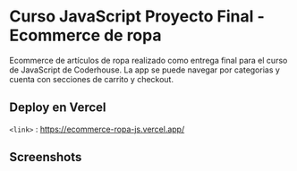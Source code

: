 # Curso JavaScript Proyecto Final - Ecommerce de ropa

Ecommerce de artículos de ropa realizado como entrega final para el curso de JavaScript de Coderhouse. La app se puede navegar por categorias y cuenta con secciones de carrito y checkout.

## Deploy en Vercel

`<link>` : <https://ecommerce-ropa-js.vercel.app/>

## Screenshots


